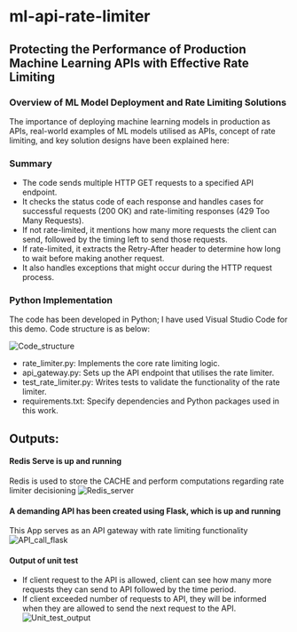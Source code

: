 # ml-api-rate-limiter

## Protecting the Performance of Production Machine Learning APIs with Effective Rate Limiting

### Overview of ML Model Deployment and Rate Limiting Solutions
The importance of deploying machine learning models in production as APIs, real-world examples of ML models utilised as APIs, concept of rate limiting, and key solution designs have been explained here: 

### Summary
- The code sends multiple HTTP GET requests to a specified API endpoint.
- It checks the status code of each response and handles cases for successful requests (200 OK) and rate-limiting responses (429 Too Many Requests).
- If not rate-limited, it mentions how many more requests the client can send, followed by the timing left to send those requests.
- If rate-limited, it extracts the Retry-After header to determine how long to wait before making another request.
- It also handles exceptions that might occur during the HTTP request process.


### Python Implementation
The code has been developed in Python; I have used Visual Studio Code for this demo. Code structure is as below:

![Code_structure](https://github.com/user-attachments/assets/32087172-71fe-43c8-84a7-eac2d57482f9)

- rate_limiter.py: Implements the core rate limiting logic.
- api_gateway.py: Sets up the API endpoint that utilises the rate limiter.
- test_rate_limiter.py: Writes tests to validate the functionality of the rate limiter.
- requirements.txt: Specify dependencies and Python packages used in this work.


## Outputs:

#### Redis Serve is up and running
Redis is used to store the CACHE and perform computations regarding rate limiter decisioning
![Redis_server](https://github.com/user-attachments/assets/708a8257-ed26-459f-b591-9d4bff1e6717)

#### A demanding API has been created using Flask, which is up and running
This App serves as an API gateway with rate limiting functionality
![API_call_flask](https://github.com/user-attachments/assets/d5a91361-304f-4c78-ba77-5dd587331297)

#### Output of unit test
- If client request to the API is allowed, client can see how many more requests they can send to API followed by the time period.
- If client exceeded number of requests to API, they will be informed when they are allowed to send the next request to the API.
![Unit_test_output](https://github.com/user-attachments/assets/87e79913-8053-4d66-a312-23b1d40909b0)

